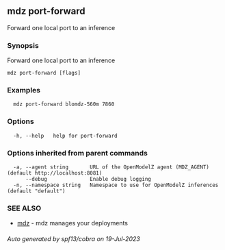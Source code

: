 ## mdz port-forward

Forward one local port to an inference

### Synopsis

Forward one local port to an inference

```
mdz port-forward [flags]
```

### Examples

```
  mdz port-forward blomdz-560m 7860
```

### Options

```
  -h, --help   help for port-forward
```

### Options inherited from parent commands

```
  -a, --agent string       URL of the OpenModelZ agent (MDZ_AGENT) (default http://localhost:8081)
      --debug              Enable debug logging
  -n, --namespace string   Namespace to use for OpenModelZ inferences (default "default")
```

### SEE ALSO

* [mdz](mdz.md)	 - mdz manages your deployments

###### Auto generated by spf13/cobra on 19-Jul-2023
